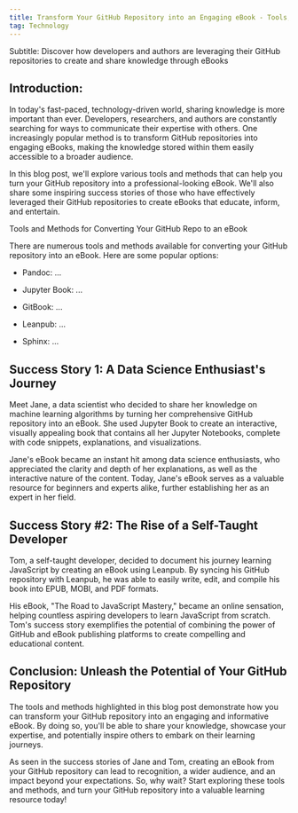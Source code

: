 ```yaml
---
title: Transform Your GitHub Repository into an Engaging eBook - Tools, Methods, and Success Stories
tag: Technology
---
```


Subtitle: Discover how developers and authors are leveraging their GitHub repositories to create and share knowledge through eBooks


## Introduction:

In today's fast-paced, technology-driven world, sharing knowledge is more important than ever. Developers, researchers, and authors are constantly searching for ways to communicate their expertise with others. One increasingly popular method is to transform GitHub repositories into engaging eBooks, making the knowledge stored within them easily accessible to a broader audience.

In this blog post, we'll explore various tools and methods that can help you turn your GitHub repository into a professional-looking eBook. We'll also share some inspiring success stories of those who have effectively leveraged their GitHub repositories to create eBooks that educate, inform, and entertain.

Tools and Methods for Converting Your GitHub Repo to an eBook

There are numerous tools and methods available for converting your GitHub repository into an eBook. Here are some popular options:

- Pandoc: ...

- Jupyter Book: ...

- GitBook: ...

- Leanpub: ...

- Sphinx: ...

## Success Story 1: A Data Science Enthusiast's Journey

Meet Jane, a data scientist who decided to share her knowledge on machine learning algorithms by turning her comprehensive GitHub repository into an eBook. She used Jupyter Book to create an interactive, visually appealing book that contains all her Jupyter Notebooks, complete with code snippets, explanations, and visualizations.

Jane's eBook became an instant hit among data science enthusiasts, who appreciated the clarity and depth of her explanations, as well as the interactive nature of the content. Today, Jane's eBook serves as a valuable resource for beginners and experts alike, further establishing her as an expert in her field.

## Success Story #2: The Rise of a Self-Taught Developer

Tom, a self-taught developer, decided to document his journey learning JavaScript by creating an eBook using Leanpub. By syncing his GitHub repository with Leanpub, he was able to easily write, edit, and compile his book into EPUB, MOBI, and PDF formats.

His eBook, "The Road to JavaScript Mastery," became an online sensation, helping countless aspiring developers to learn JavaScript from scratch. Tom's success story exemplifies the potential of combining the power of GitHub and eBook publishing platforms to create compelling and educational content.

## Conclusion: Unleash the Potential of Your GitHub Repository

The tools and methods highlighted in this blog post demonstrate how you can transform your GitHub repository into an engaging and informative eBook. By doing so, you'll be able to share your knowledge, showcase your expertise, and potentially inspire others to embark on their learning journeys.

As seen in the success stories of Jane and Tom, creating an eBook from your GitHub repository can lead to recognition, a wider audience, and an impact beyond your expectations. So, why wait? Start exploring these tools and methods, and turn your GitHub repository into a valuable learning resource today!
